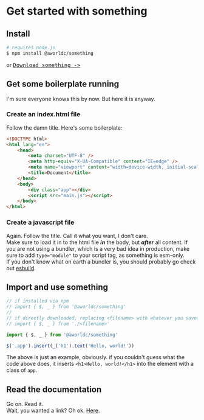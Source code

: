 # Get started with something

## Install
```bash
# requires node.js
$ npm install @aworldc/something
```
or <kbd><a href="https://raw.githubusercontent.com/Aworldc/Something/main/main.js">Download something -&gt;</a></kbd>

## Get some boilerplate running
I'm sure everyone knows this by now. But here it is anyway.
### Create an index.html file
Follow the damn title. Here's some boilerplate:
```html
<!DOCTYPE html>
<html lang="en">
    <head>
        <meta charset="UTF-8" />
        <meta http-equiv="X-UA-Compatible" content="IE=edge" />
        <meta name="viewport" content="width=device-width, initial-scale=1.0" />
        <title>Document</title>
    </head>
    <body>
        <div class="app"></div>
        <script src="main.js"></script>
    </body>
</html>
```
### Create a javascript file
Again. Follow the title. Call it what you want, I don't care.<br>
Make sure to load it in to the html file ***in*** the body, but ***after*** all content. If you are not using a bundler, which is a very bad idea in production, make sure to add `type="module"` to your script tag, as something is esm-only.<br>
If you don't know what on earth a bundler is, you should probably go check out [esbuild](https://esbuild.github.io/).

## Import and use something
```javascript
// if installed via npm
// import { $, _ } from '@aworldc/something'
//
// if directly downloaded, replacing <filename> with whatever you saved something with
// import { $, _ } from './<filename>'

import { $, _ } from '@aworldc/something'

$('.app').insert(_('h1').text('Hello, world!'))
```
The above is just an example, obviously. if you couldn't guess what the code above does, it inserts `<h1>Hello, world!</h1>` into the element with a class of `app`.

## Read the documentation
Go on. Read it.<br>
Wait, you wanted a link? Oh ok. [Here](api/api.md).
